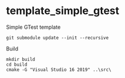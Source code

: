 # template_simple_gtest
Simple GTest template

````
git submodule update --init --recursive
````

Build
```
mkdir build
cd build 
cmake -G "Visual Studio 16 2019" ..\src\
```


